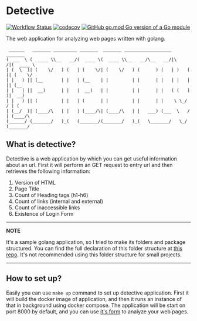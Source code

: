 # Detective

[![Workflow Status](https://github.com/mammadmodi/detective/workflows/Test/badge.svg)](https://github.com/mammadmodi/detective/actions)
[![codecov](https://codecov.io/gh/mammadmodi/detective/branch/main/graph/badge.svg)](https://codecov.io/gh/mammadmodi/detective)
[![GitHub go.mod Go version of a Go module](https://img.shields.io/github/go-mod/go-version/mammadmodi/detective?filename=go.mod)](https://github.com/mammadmodi/detective)

The web application for analyzing web pages written with golang.

~~~
 ______   _______ _________ _______  _______ __________________          _______ 
(  __  \ (  ____ \\__   __/(  ____ \(  ____ \\__   __/\__   __/|\     /|(  ____ \
| (  \  )| (    \/   ) (   | (    \/| (    \/   ) (      ) (   | )   ( || (    \/
| |   ) || (__       | |   | (__    | |         | |      | |   | |   | || (__    
| |   | ||  __)      | |   |  __)   | |         | |      | |   ( (   ) )|  __)   
| |   ) || (         | |   | (      | |         | |      | |    \ \_/ / | (      
| (__/  )| (____/\   | |   | (____/\| (____/\   | |   ___) (___  \   /  | (____/\
(______/ (_______/   )_(   (_______/(_______/   )_(   \_______/   \_/   (_______/
~~~

## What is detective?

Detective is a web application by which you can get useful information about an url. First it will perform an GET
request to entry url and then retrieves the following information:

1. Version of HTML
2. Page Title
3. Count of Heading tags (h1-h6)
4. Count of links (internal and external)
5. Count of inaccessible links
6. Existence of Login Form

---
**NOTE**

It's a sample golang application, so I tried to make its folders and package structured. You can find the full
declaration of this folder structure at [this repo](https://github.com/golang-standards/project-layout). It's not
recommended using this folder structure for small projects.

---

## How to set up?

Easily you can use `make up` command to set up detective application. First it will build the docker image of
application, and then it runs an instance of that in background using docker compose. The application will be start on
port 8000 by default, and you can use [it's form](http://127.0.0.1:8000/analyze-url) to analyze your web pages.